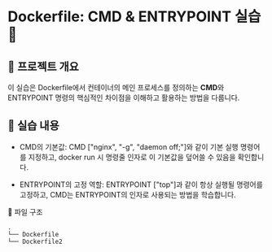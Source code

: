 # Dockerfile: CMD & ENTRYPOINT 실습📝
## 📖 프로젝트 개요
이 실습은 Dockerfile에서 컨테이너의 메인 프로세스를 정의하는 **CMD**와 ENTRYPOINT 명령의 핵심적인 차이점을 이해하고 활용하는 방법을 다룹니다.

## 🚀 실습 내용
+ CMD의 기본값: CMD ["nginx", "-g", "daemon off;"]와 같이 기본 실행 명령어를 지정하고, docker run 시 명령줄 인자로 이 기본값을 덮어쓸 수 있음을 확인합니다.

+ ENTRYPOINT의 고정 역할: ENTRYPOINT ["top"]과 같이 항상 실행될 명령어를 고정하고, CMD는 ENTRYPOINT의 인자로 사용되는 방법을 학습합니다.

📁 파일 구조
```
.
└── Dockerfile
└── Dockerfile2
```
